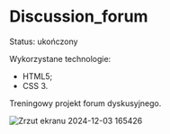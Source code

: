 # Discussion_forum
Status: ukończony

Wykorzystane technologie:
- HTML5;
- CSS 3.

Treningowy projekt forum dyskusyjnego.

![Zrzut ekranu 2024-12-03 165426](https://github.com/user-attachments/assets/94e05050-efb1-4c27-8772-645a8433c7aa)


